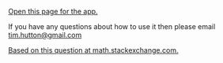 [Open this page for the app.](http://htmlpreview.github.io/?https://github.com/timhutton/circle-squaring/blob/master/index.html)

If you have any questions about how to use it then please email [tim.hutton@gmail.com](mailto:tim.hutton@gmail.com)

[Based on this question at math.stackexchange.com.](http://math.stackexchange.com/questions/553571/cutting-up-a-circle-to-make-a-square)


